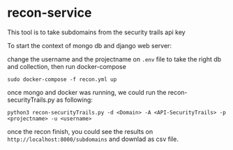# recon-service

This tool is to take subdomains from the security trails api key

To start the context of mongo db and django web server:

change the username and the projectname on ```.env``` file to take the right db and collection, then run docker-compose

```sudo docker-compose -f recon.yml up```

once mongo and docker was running, we could run the recon-securityTrails.py as following:

```python3 recon-securityTrails.py -d <Domain> -A <API-SecurityTrails> -p <projectname> -u <username>```


once the recon finish, you could see the results on ```http://localhost:8000/subdomains``` and downlad as csv file.
